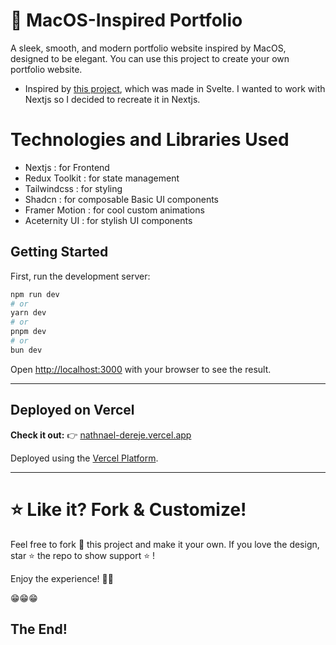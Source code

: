 # 🍏 MacOS-Inspired Portfolio
A sleek, smooth, and modern portfolio website inspired by MacOS, designed to be elegant. You can use this project to create your own portfolio website.

- Inspired by [this project](https://github.com/PuruVJ/macos-web), which was made in Svelte. I wanted to work with Nextjs so I
decided to recreate it in Nextjs.

# Technologies and Libraries Used
- Nextjs : for Frontend
- Redux Toolkit : for state management
- Tailwindcss : for styling
- Shadcn : for composable Basic UI components
- Framer Motion : for cool custom animations
- Aceternity UI : for stylish UI components

## Getting Started

First, run the development server:

```bash
npm run dev
# or
yarn dev
# or
pnpm dev
# or
bun dev
```

Open [http://localhost:3000](http://localhost:3000) with your browser to see the result.

---

## Deployed on Vercel

**Check it out:**
👉 [nathnael-dereje.vercel.app](https://nathnael-dereje.vercel.app)

Deployed using the [Vercel Platform](https://vercel.com/new?utm_medium=default-template&filter=next.js&utm_source=create-next-app&utm_campaign=create-next-app-readme).

---

# ⭐ Like it? Fork & Customize!

Feel free to fork 🍴 this project and make it your own. If you love the design, star ⭐ the repo to show support ⭐ !

Enjoy the experience! 🍏🚀

😁😁😁

The End!
---
